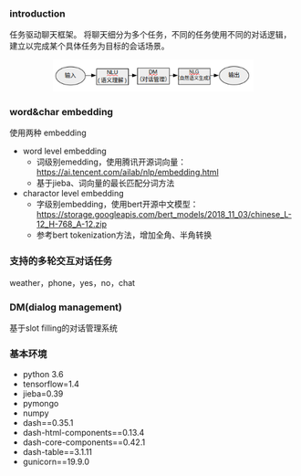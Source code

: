
### introduction
任务驱动聊天框架。
将聊天细分为多个任务，不同的任务使用不同的对话逻辑，建立以完成某个具体任务为目标的会话场景。
<p align="center">
<img width="70%" src="./tmp/introduction.png" />
<br>

### word&char embedding

使用两种 embedding

* word level embedding
	* 词级别emedding，使用腾讯开源词向量：https://ai.tencent.com/ailab/nlp/embedding.html
	* 基于jieba、词向量的最长匹配分词方法
* charactor level embedding
	* 字级别embedding，使用bert开源中文模型： https://storage.googleapis.com/bert_models/2018_11_03/chinese_L-12_H-768_A-12.zip
	* 参考bert tokenization方法，增加全角、半角转换

### 支持的多轮交互对话任务

weather，phone，yes，no，chat

### DM(dialog management)
基于slot filling的对话管理系统

### 基本环境

* python 3.6
* tensorflow=1.4
* jieba=0.39
* pymongo
* numpy
* dash==0.35.1 
* dash-html-components==0.13.4 
* dash-core-components==0.42.1  
* dash-table==3.1.11
* gunicorn==19.9.0
